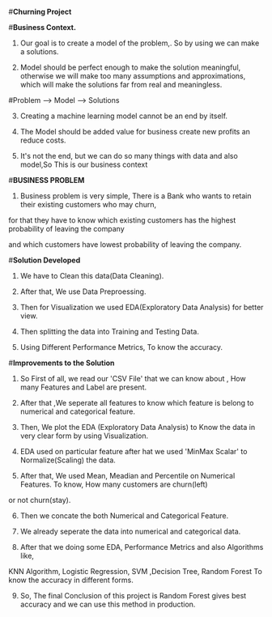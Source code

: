 #<b>Churning Project</b>

#<b>Business Context.</b>
1) Our goal is to create a model of the problem,. So by using we can make a solutions.

2) Model should be perfect enough to make the solution meaningful, otherwise we will make too many assumptions and approximations, which will make the solutions far from real and meaningless.

#Problem --> Model --> Solutions

3) Creating a machine learning model cannot be an end by itself.

4) The Model should be added value for business create new profits an reduce costs.

5) It's not the end, but we can do so many things with data and also model,So This is our business context

#<b>BUSINESS PROBLEM</b>
1) Business problem is very simple, There is a Bank who wants to retain their existing customers who may churn,

for that they have to know which existing customers has the highest probability of leaving the company

and which customers have lowest probability of leaving the company.

#<b>Solution Developed</b>
1) We have to Clean this data(Data Cleaning).

2) After that, We use Data Preproessing.

3) Then for Visualization we used EDA(Exploratory Data Analysis) for better view.

4) Then splitting the data into Training and Testing Data.

5) Using Different Performance Metrics, To know the accuracy.

#<b>Improvements to the Solution</b>
1) So First of all, we read our 'CSV File' that we can know about , How many Features and Label are present.

2) After that ,We seperate all features to know which feature is belong to numerical and categorical feature.

3) Then, We plot the EDA (Exploratory Data Analysis) to Know the data in very clear form by using Visualization.

4) EDA used on particular feature after hat we used 'MinMax Scalar' to Normalize(Scaling) the data.

5) After that, We used Mean, Meadian and Percentile on Numerical Features. To know, How many customers are churn(left)

or not churn(stay).

6) Then we concate the both Numerical and Categorical Feature.

7) We already seperate the data into numerical and categorical data.

8) After that we doing some EDA, Performance Metrics and also Algorithms like,

KNN Algorithm, Logistic Regression, SVM ,Decision Tree, Random Forest To know the accuracy in different forms.

9) So, The final Conclusion of this project is Random Forest gives best accuracy and we can use this method in production.

